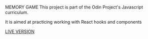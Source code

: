 

MEMORY GAME This project is part of the Odin Project's Javascript curriculum.

It is aimed at practicing working with React hooks and components

[LIVE VERSION](https://michaelhaines01.github.io/Memory-game/)
